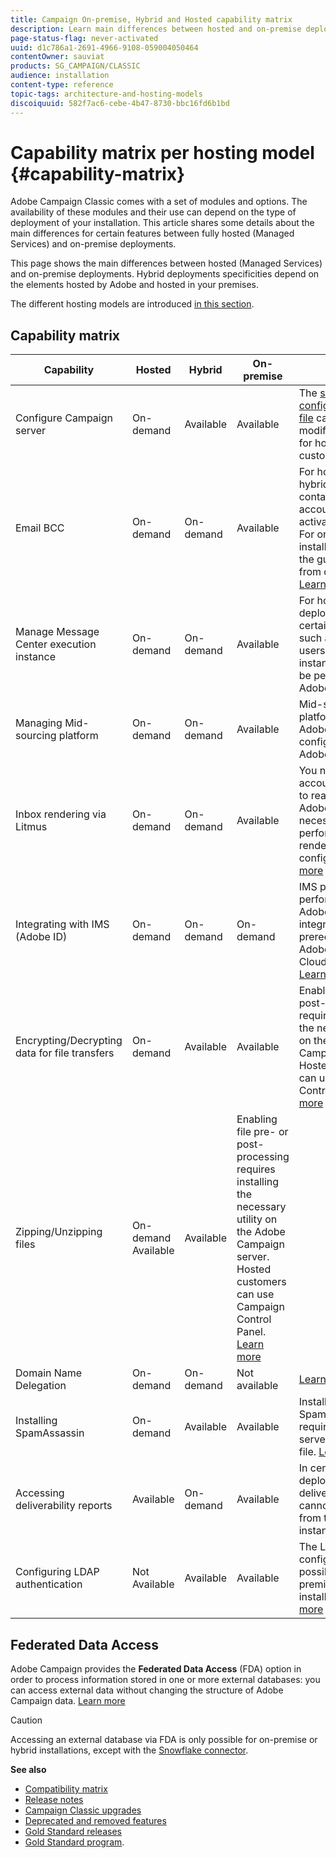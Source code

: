 ```yaml
---
title: Campaign On-premise, Hybrid and Hosted capability matrix
description: Learn main differences between hosted and on-premise deployments
page-status-flag: never-activated
uuid: d1c786a1-2691-4966-9108-059004050464
contentOwner: sauviat
products: SG_CAMPAIGN/CLASSIC
audience: installation
content-type: reference
topic-tags: architecture-and-hosting-models
discoiquuid: 582f7ac6-cebe-4b47-8730-bbc16fd6b1bd
---
```


# Capability matrix per hosting model {#capability-matrix}

Adobe Campaign Classic comes with a set of modules and options. The availability of these modules and their use can depend on the type of deployment of your installation. This article shares some details about the main differences for certain features between fully hosted (Managed Services) and on-premise deployments.

This page shows the main differences between hosted (Managed Services) and on-premise deployments. Hybrid deployments specificities depend on the elements hosted by Adobe and hosted in your premises.

The different hosting models are introduced [in this section](../../installation/using/hosting-models.md).

## Capability matrix

| Capability | Hosted | Hybrid | On-premise |  Details                                                                                                                                                                                                              |
|-----------------------------------------------|------------------|-----------|---------------|-----------------------------------------------------------------------------------------------------------------------------------------------------------------------------------------------------------------------|
| Configure Campaign server | On-demand | Available | Available | The [server configuration file](../../installation/using/the-server-configuration-file.md) can only be modified by Adobe for hosted customers. |
| Email BCC | On-demand | On-demand | Available | For hosted and hybrid architectures, contact your account executive to activate email BCC. For on-premise installations, follow the guidelines from documentation. [Learn more](../../installation/using/email-archiving.md)|
| Manage Message Center execution instance | On-demand | On-demand | Available | For hosted deployments, certain settings, such as creating users on execution instance, can only be performed by Adobe. [Learn more](../../message-center/using/about-transactional-messaging.md) | 
| Managing Mid-sourcing platform | On-demand | On-demand | Available | Mid-sourcing platforms hosted by Adobe can only be configured by Adobe.|
| Inbox rendering via Litmus | On-demand | On-demand | Available | You need a Litmus account. You need to reach out to Adobe to get the necessary details or perform the Inbox rendering configuration. [Learn more](../../delivery/using/inbox-rendering.md) |
| Integrating with IMS (Adobe ID) | On-demand | On-demand | On-demand | IMS provisioning is performed by Adobe. This integration is a prerequisite for Adobe Experience Cloud integrations. [Learn more](../../integrations/using/about-adobe-id.md)                    |
| Encrypting/Decrypting data for file transfers | On-demand | Available | Available | Enabling file pre- or post-processing requires installing the necessary utility on the Adobe Campaign server. Hosted customers can use Campaign Control Panel. [Learn more](../../workflow/using/importing-data.md#unzipping-or-decrypting-a-file-before-processing) |
| Zipping/Unzipping files | On-demand  Available | Available | Enabling file pre- or post-processing requires installing the necessary utility on the Adobe Campaign server. Hosted customers can use Campaign Control Panel. [Learn more](../../workflow/using/importing-data.md#unzipping-or-decrypting-a-file-before-processing) |
| Domain Name Delegation | On-demand | On-demand | Not available | [Learn more](https://helpx.adobe.com/campaign/kb/domain-name-delegation.html) |
| Installing SpamAssassin | On-demand | Available | Available | Installing SpamAssassin requires editing the server configuration file. [Learn more](../../delivery/using/spamassassin.md) |
| Accessing deliverability reports | Available | On-demand | Available | In certain hybrid deployments, deliverability reports cannot be accessed from the marketing instance. |
| Configuring LDAP authentication | Not Available | Available | Available | The LDAP configuration is only possible for on-premise or hybrid installations. [Learn more](../../installation/using/connecting-through-ldap.md) |


## Federated Data Access

Adobe Campaign provides the **Federated Data Access** (FDA) option in order to process information stored in one or more external databases: you can access external data without changing the structure of Adobe Campaign data. [Learn more](../../platform/using/about-fda.md)

>[!CAUTION]
>
>Accessing an external database via FDA is only possible for on-premise or hybrid installations, except with the [Snowflake connector](../../platform/using/specific-configuration-database.md#configure-access-to-snowflake).


**See also**

* [Compatibility matrix](../../rn/using/compatibility-matrix.md)
* [Release notes](../../rn/using/latest-release.md)
* [Campaign Classic upgrades](../../rn/using/rn-overview.md)
* [Deprecated and removed features](../../rn/using/deprecated-features.md)
* [Gold Standard releases](../../rn/using/gold-standard.md)
* [Gold Standard program](https://helpx.adobe.com/campaign/kb/gold-standard.html).
